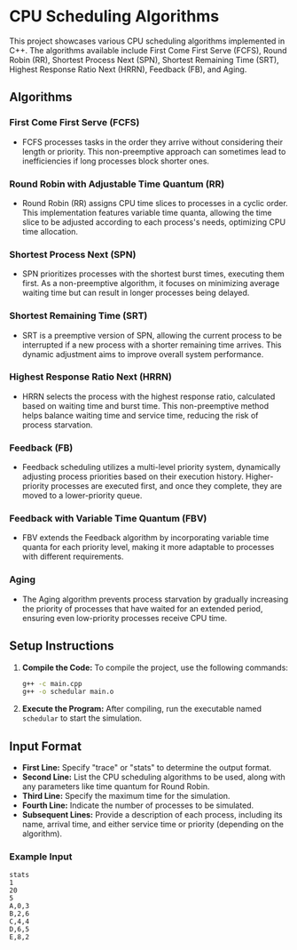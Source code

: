 # CPU Scheduling Algorithms

This project showcases various CPU scheduling algorithms implemented in C++. The algorithms available include First Come First Serve (FCFS), Round Robin (RR), Shortest Process Next (SPN), Shortest Remaining Time (SRT), Highest Response Ratio Next (HRRN), Feedback (FB), and Aging.

## Algorithms

### First Come First Serve (FCFS)
- FCFS processes tasks in the order they arrive without considering their length or priority. This non-preemptive approach can sometimes lead to inefficiencies if long processes block shorter ones.

### Round Robin with Adjustable Time Quantum (RR)
- Round Robin (RR) assigns CPU time slices to processes in a cyclic order. This implementation features variable time quanta, allowing the time slice to be adjusted according to each process's needs, optimizing CPU time allocation.

### Shortest Process Next (SPN)
- SPN prioritizes processes with the shortest burst times, executing them first. As a non-preemptive algorithm, it focuses on minimizing average waiting time but can result in longer processes being delayed.

### Shortest Remaining Time (SRT)
- SRT is a preemptive version of SPN, allowing the current process to be interrupted if a new process with a shorter remaining time arrives. This dynamic adjustment aims to improve overall system performance.

### Highest Response Ratio Next (HRRN)
- HRRN selects the process with the highest response ratio, calculated based on waiting time and burst time. This non-preemptive method helps balance waiting time and service time, reducing the risk of process starvation.

### Feedback (FB)
- Feedback scheduling utilizes a multi-level priority system, dynamically adjusting process priorities based on their execution history. Higher-priority processes are executed first, and once they complete, they are moved to a lower-priority queue.

### Feedback with Variable Time Quantum (FBV)
- FBV extends the Feedback algorithm by incorporating variable time quanta for each priority level, making it more adaptable to processes with different requirements.

### Aging
- The Aging algorithm prevents process starvation by gradually increasing the priority of processes that have waited for an extended period, ensuring even low-priority processes receive CPU time.

## Setup Instructions

1. **Compile the Code:**
   To compile the project, use the following commands:
   ```bash
   g++ -c main.cpp
   g++ -o schedular main.o
   ```

2. **Execute the Program:**
   After compiling, run the executable named `schedular` to start the simulation.

## Input Format

- **First Line:** Specify "trace" or "stats" to determine the output format.
- **Second Line:** List the CPU scheduling algorithms to be used, along with any parameters like time quantum for Round Robin.
- **Third Line:** Specify the maximum time for the simulation.
- **Fourth Line:** Indicate the number of processes to be simulated.
- **Subsequent Lines:** Provide a description of each process, including its name, arrival time, and either service time or priority (depending on the algorithm).

### Example Input
```
stats
1
20
5
A,0,3
B,2,6
C,4,4
D,6,5
E,8,2
```

